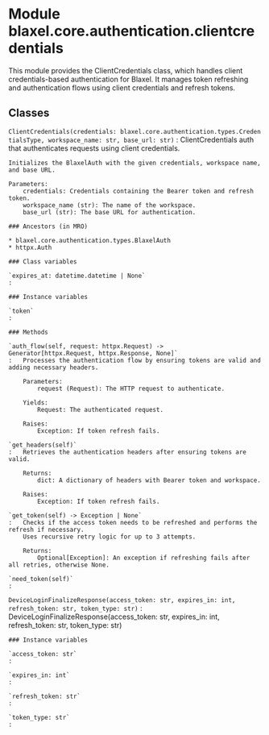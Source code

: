Module blaxel.core.authentication.clientcredentials
===================================================
This module provides the ClientCredentials class, which handles client credentials-based
authentication for Blaxel. It manages token refreshing and authentication flows using
client credentials and refresh tokens.

Classes
-------

`ClientCredentials(credentials: blaxel.core.authentication.types.CredentialsType, workspace_name: str, base_url: str)`
:   ClientCredentials auth that authenticates requests using client credentials.
    
    Initializes the BlaxelAuth with the given credentials, workspace name, and base URL.
    
    Parameters:
        credentials: Credentials containing the Bearer token and refresh token.
        workspace_name (str): The name of the workspace.
        base_url (str): The base URL for authentication.

    ### Ancestors (in MRO)

    * blaxel.core.authentication.types.BlaxelAuth
    * httpx.Auth

    ### Class variables

    `expires_at: datetime.datetime | None`
    :

    ### Instance variables

    `token`
    :

    ### Methods

    `auth_flow(self, request: httpx.Request) ‑> Generator[httpx.Request, httpx.Response, None]`
    :   Processes the authentication flow by ensuring tokens are valid and adding necessary headers.
        
        Parameters:
            request (Request): The HTTP request to authenticate.
        
        Yields:
            Request: The authenticated request.
        
        Raises:
            Exception: If token refresh fails.

    `get_headers(self)`
    :   Retrieves the authentication headers after ensuring tokens are valid.
        
        Returns:
            dict: A dictionary of headers with Bearer token and workspace.
        
        Raises:
            Exception: If token refresh fails.

    `get_token(self) ‑> Exception | None`
    :   Checks if the access token needs to be refreshed and performs the refresh if necessary.
        Uses recursive retry logic for up to 3 attempts.
        
        Returns:
            Optional[Exception]: An exception if refreshing fails after all retries, otherwise None.

    `need_token(self)`
    :

`DeviceLoginFinalizeResponse(access_token: str, expires_in: int, refresh_token: str, token_type: str)`
:   DeviceLoginFinalizeResponse(access_token: str, expires_in: int, refresh_token: str, token_type: str)

    ### Instance variables

    `access_token: str`
    :

    `expires_in: int`
    :

    `refresh_token: str`
    :

    `token_type: str`
    :